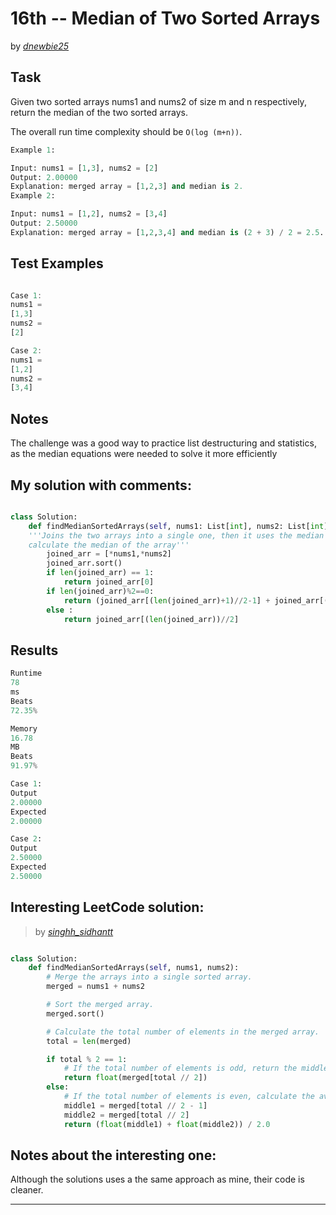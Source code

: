 # 16th -- Median of Two Sorted Arrays





by *[dnewbie25](https://leetcode.com/u/dnewbie25/)*


## Task

Given two sorted arrays nums1 and nums2 of size m and n respectively, return the median of the two sorted arrays.

The overall run time complexity should be `O(log (m+n))`.

```py
Example 1:

Input: nums1 = [1,3], nums2 = [2]
Output: 2.00000
Explanation: merged array = [1,2,3] and median is 2.
Example 2:

Input: nums1 = [1,2], nums2 = [3,4]
Output: 2.50000
Explanation: merged array = [1,2,3,4] and median is (2 + 3) / 2 = 2.5.

```


## Test Examples

```js

Case 1:
nums1 =
[1,3]
nums2 =
[2]

Case 2:
nums1 =
[1,2]
nums2 =
[3,4]

```


## Notes

The challenge was a good way to practice list destructuring and statistics, as the median equations were needed to solve it more efficiently

## My solution with comments:

```py

class Solution:
    def findMedianSortedArrays(self, nums1: List[int], nums2: List[int]) -> float:
    '''Joins the two arrays into a single one, then it uses the median equations if the number of elements or even or odd to
    calculate the median of the array'''
        joined_arr = [*nums1,*nums2]
        joined_arr.sort()
        if len(joined_arr) == 1:
            return joined_arr[0]
        if len(joined_arr)%2==0:
            return (joined_arr[(len(joined_arr)+1)//2-1] + joined_arr[((len(joined_arr)+1)//2)])/2
        else :
            return joined_arr[(len(joined_arr))//2]        

```


## Results

```py
Runtime
78
ms
Beats
72.35%

Memory
16.78
MB
Beats
91.97%

Case 1:
Output
2.00000
Expected
2.00000

Case 2:
Output
2.50000
Expected
2.50000

```

## Interesting LeetCode solution:
> by *[singhh_sidhantt](https://leetcode.com/problems/median-of-two-sorted-arrays/solutions/4070500/99-journey-from-brute-force-to-most-optimized-three-approaches-easy-to-understand)*

```py

class Solution:
    def findMedianSortedArrays(self, nums1, nums2):
        # Merge the arrays into a single sorted array.
        merged = nums1 + nums2

        # Sort the merged array.
        merged.sort()

        # Calculate the total number of elements in the merged array.
        total = len(merged)

        if total % 2 == 1:
            # If the total number of elements is odd, return the middle element as the median.
            return float(merged[total // 2])
        else:
            # If the total number of elements is even, calculate the average of the two middle elements as the median.
            middle1 = merged[total // 2 - 1]
            middle2 = merged[total // 2]
            return (float(middle1) + float(middle2)) / 2.0

```

## Notes about the interesting one:

Although the solutions uses a the same approach as mine, their code is cleaner.

---
